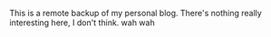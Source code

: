 This is a remote backup of my personal blog.
There's nothing really interesting here, I don't think.
wah wah